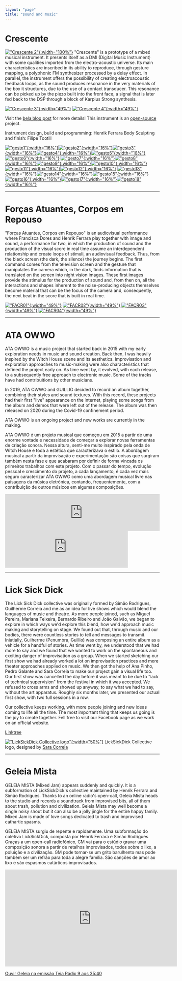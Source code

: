 ```yaml
---
layout: "page"
title: "sound and music"
---
```


# Crescente
[!["Crescente 2"](/assets/music/crescente2.jpg){:width="100%"}](/assets/music/crescente2.jpg)
"Crescente" is a prototype of a mixed musical instrument. It presents itself as a DMI (Digital Music Instrument) with some qualities imported from the electro-acoustic universe. Its main characteristics are inscribed in its ability to reproduce, through gesture mapping, a polyphonic FM synthesizer processed by a delay effect. In parallel, the instrument offers the possibility of creating electroacoustic feedback loops, as the sound produces resonance in the very materials of the box it structures, due to the use of a contact transducer. This resonance can be picked up by the piezo built into the front face, a signal that is later fed back to the DSP through a block of Karplus Strong synthesis.

[!["Crescente 3"](/assets/music/crescente3.jpg){:width="49%"}](/assets/music/crescente3.jpg) [!["Crescente 4"](/assets/music/crescente4.jpg){:width="49%"}](/assets/music/crescente4.jpg)

Visit the [bela blog post][BELABLOG] for more details!
This instrument is an [open-source][CRESCENTEGIT] project.


Instrument design, build and programming: Henrik Ferrara Body Sculpting and finish: Filipe Tootill


[!["gesto1"](/assets/music/crescente_gestos_01.jpg){:width="16%"}](/assets/music/crescente_gestos_01.jpg)[!["gesto2"](/assets/music/crescente_gestos_02.jpg){:width="16%"}](/assets/music/crescente_gestos_02.jpg)[!["gesto3"](/assets/music/crescente_gestos_03.jpg){:width="16%"}](/assets/music/crescente_gestos_03.jpg)[!["gesto4"](/assets/music/crescente_gestos_04.jpg){:width="16%"}](/assets/music/crescente_gestos_04.jpg)[!["gesto5"](/assets/music/crescente_gestos_05.jpg){:width="16%"}](/assets/music/crescente_gestos_05.jpg)[!["gesto6"](/assets/music/crescente_gestos_06.jpg){:width="16%"}](/assets/music/crescente_gestos_06.jpg)
[!["gesto7"](/assets/music/crescente_gestos_07.jpg){:width="16%"}](/assets/music/crescente_gestos_07.jpg)[!["gesto8"](/assets/music/crescente_gestos_08.jpg){:width="16%"}](/assets/music/crescente_gestos_08.jpg)[!["gesto9"](/assets/music/crescente_gestos_09.jpg){:width="16%"}](/assets/music/crescente_gestos_09.jpg)[!["gesto10"](/assets/music/crescente_gestos_10.jpg){:width="16%"}](/assets/music/crescente_gestos_10.jpg)[!["gesto11"](/assets/music/crescente_gestos_11.jpg){:width="16%"}](/assets/music/crescente_gestos_11.jpg)[!["gesto12"](/assets/music/crescente_gestos_12.jpg){:width="16%"}](/assets/music/crescente_gestos_12.jpg)
[!["gesto13"](/assets/music/crescente_gestos_13.jpg){:width="16%"}](/assets/music/crescente_gestos_13.jpg)[!["gesto14"](/assets/music/crescente_gestos_14.jpg){:width="16%"}](/assets/music/crescente_gestos_14.jpg)[!["gesto15"](/assets/music/crescente_gestos_15.jpg){:width="16%"}](/assets/music/crescente_gestos_15.jpg)[!["gesto16"](/assets/music/crescente_gestos_16.jpg){:width="16%"}](/assets/music/crescente_gestos_16.jpg)[!["gesto17"](/assets/music/crescente_gestos_17.jpg){:width="16%"}](/assets/music/crescente_gestos_17.jpg)[!["gesto18"](/assets/music/crescente_gestos_18.jpg){:width="16%"}](/assets/music/crescente_gestos_18.jpg)

[BELABLOG]: https://blog.bela.io/crescente-electroacoustic-instrument/
[CRESCENTEGIT]: https://github.com/henrikferrara/Crescente


------------------------------------------------------------------------------------------------------------------------------------------------------------------------------------------------------------------------------------------------

# Forças Atuantes, Corpos em Repouso

"Forças Atuantes, Corpos em Repouso" is an audiovisual performance where Francisca Dores and Henrik Ferrara play together with image and sound, a performance for two, in which the production of sound and the production of the visual score in real time assume an interdependent relationship and create loops of stimuli, an audiovisual feedback. Thus, from the black screen (the dark, the silence) the journey begins. The first command comes from the television screen and the gesture that manipulates the camera which, in the dark, finds information that is translated on the screen into night vision images. These first images provide the stimulus for the production of sound and, from then on, all the interactions and shapes inherent to the noise-producing objects themselves become material that can be the focus of the camera and, consequently, the next beat in the score that is built in real time.

[!["FACR01"](/assets/music/FACR_22_01.JPG){:width="49%"}](/assets/music/FACR_22_01.JPG) [!["FACR02"](/assets/music/FACR_22_02.JPG){:width="49%"}](/assets/music/FACR_22_02.JPG) [!["FACR03"](/assets/music/FACR_22_03.JPG){:width="49%"}](/assets/music/FACR_22_03.JPG) [!["FACR04"](/assets/music/FACR_22_04.JPG){:width="49%"}](/assets/music/FACR_22_04.JPG)

------------------------------------------------------------------------------------------------------------------------------------------------------------------------------------------------------------------------------------------------

# ATA OWWO

ATA OWWO is a music project that started back in 2015 with my early exploration needs in music and sound creation. Back then, I was heavily inspired by the Witch House scene and its aesthetics. Improvisation and exploration approaches to music-making were also characteristics that defined the project early on. As time went by, it evolved, with each release, to a subsequently free approach to electronic music. Some of the tracks have had contribuitions by other musicians.

In 2019, ATA OWWO and GUILLIO decided to record an album together, combining their styles and sound textures. With this record, these projects had their first "live" appearance on the internet, playing some songs from the album and demos that were left out of the release. The album was then released on 2020 during the Covid-19 confinement period.

ATA OWWO is an ongoing project and new works are currently in the making.


ATA OWWO é um projeto musical que começou em 2015 a partir de uma enorme vontade e necessidade de começar a explorar novas ferramentas de criação sonora. Nessa altura, senti-me muito inspirado pela onda de Witch House e toda a estética que caracterizava o estilo. A abordagem musical a partir da improvisação e experimentação são coisas que surgiram também nesta fase e que acabaram por definir de forma vincada os primeiros trabalhos com este projeto. Com o passar do tempo, evolução pessoal e crescimento do projeto, a cada lançamento, é cada vez mais seguro caracterizar ATA OWWO como uma abordagem musical livre nas paisagens da música eletrónica, contando, frequentemente, com a contribuição de outros músicos em algumas composições.



<iframe style="border: 0; width: 100%; height: 120px;" src="https://bandcamp.com/EmbeddedPlayer/album=1982032365/size=large/bgcol=ffffff/linkcol=333333/tracklist=false/artwork=small/transparent=true/" seamless><a href="https://ata-owwo.bandcamp.com/album/songs-for-green-tea-and-peppermint-pope">Songs for Green Tea and Peppermint Pope by ATA OWWO + GUILLIO</a></iframe>

<iframe style="border: 0; width: 400px; height: 120px;" src="https://bandcamp.com/EmbeddedPlayer/album=2220815229/size=large/bgcol=ffffff/linkcol=333333/tracklist=false/artwork=small/transparent=true/" seamless><a href="https://ata-owwo.bandcamp.com/album/no-bug-fucking">NO_BUG_FUCKING by ATA OWWO</a></iframe>

------------------------------------------------------------------------------------------------------------------------------------------------------------------------------------------------------------------------------------------------

# Lick Sick Dick
The Lick Sick Dick collective was originally formed by Simão Rodrigues, Guilherme Correia and me as an idea for live shows which would blend the languages of music and theatre. As more people joined, such as Miguel Pereira, Mariana Teixeira, Bernardo Ribeiro and João Galvão, we began to explore in which ways we'd explore this blend, how we'd approach music making and storytelling on stage. We found out that, through music and our bodies, there were countless stories to tell and messages to transmit. Iniatially, Guilherme (Penumbra, Guillio) was composing an entire album as a vehicle for a handful of stories. As time went by, we understood that we had more to say and we found that we wanted to work on the spontaneous and exciting danger of improvisation as a group. When we started sketching our first show we had already worked a lot on improvisation practices and more theater approaches applied on music. We then got the help of Ana Pinho, Pedro Galante and Sara Correia to make our project gain a visual life too. Our first show was cancelled the day before it was meant to be due to "lack of technical supervision" from the festival in which it was accepted. We refused to cross arms and showed up anyway, to say what we had to say, without the art apparatus. Roughly six months later, we presented our actual first show, with two full sessions in a row.

Our collective keeps working, with more people joining and new ideas coming to life all the time. The most important thing that keeps us going is the joy to create together. Fell free to visit our Facebook page as we work on an official website.

[Linktree][LINKTREELSD]

[!["LickSickDick Collective logo"](/assets/music/lsd_logo.jpg){:width="50%"}](/assets/music/lsd_logo.jpg)
LickSickDick Collective logo, designed by [Sara Correia][SARASANTOSC]



[LINKTREELSD]: https://linktr.ee/licksickdick
[SARASANTOSC]: https://www.instagram.com/sara_santosc/
------------------------------------------------------------------------------------------------------------------------------------------------------------------------------------------------------------------------------------------------

# Geleia Mista

GELEIA MISTA (Mixed Jam) appears suddenly and quickly. It is a subformation of LickSickDick's collective maintained by Henrik Ferrara and Simão Rodrigues. Thanks to an online radio's open-call, Geleia Mista heads to the studio and records a soundtrack from improvised bits, all of them about trash, pollution and civilization. Geleia Mista may well become a single noisy shout but it can also be a jolly jingle for the entire happy family. Mixed Jam is made of love songs dedicated to trash and improvised cathartic spasms.



GELEIA MISTA surgiu de repente e rapidamente. Uma subformação do coletivo LickSickDick, composta por Henrik Ferrara e Simão Rodrigues. Graças a um open-call radiofónico, GM vai para o estúdio gravar uma composição sonora a partir de retalhos improvisados, todos sobre o lixo, a poluição e a civilização. GM pode tornar-se um grito barulhento mas pode também ser um refrão para toda a alegre família. São canções de amor ao lixo e são espasmos catárticos improvisados.

<iframe width="560" height="315" src="https://www.youtube.com/embed/bibvgF1DL44" title="YouTube video player" frameborder="0" allow="accelerometer; autoplay; clipboard-write; encrypted-media; gyroscope; picture-in-picture; web-share" allowfullscreen></iframe>

[Ouvir Geleia na emissão Teia Rádio 9 aos 35:40][OUVIRRATOCAMIAO]

[TEASERGELEIA]: https://youtu.be/bibvgF1DL44
[OUVIRRATOCAMIAO]: https://www.mixcloud.com/teiaradio/teia-9/
